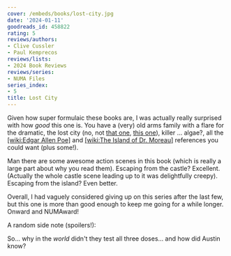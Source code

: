 ```yaml
---
cover: /embeds/books/lost-city.jpg
date: '2024-01-11'
goodreads_id: 458822
rating: 5
reviews/authors:
- Clive Cussler
- Paul Kemprecos
reviews/lists:
- 2024 Book Reviews
reviews/series:
- NUMA Files
series_index:
- 5
title: Lost City
---
```

Given how super formulaic these books are, I was actually really surprised with how *good* this one is. You have a (very) old arms family with a flare for the dramatic, the lost city (no, not [that one](https://en.wikipedia.org/wiki/Atlantis), [this one](https://en.wikipedia.org/wiki/Lost_City_Hydrothermal_Field)), killer ... algae?, all the [[wiki:Edgar Allen Poe]]() and [[wiki:The Island of Dr. Moreau]]() references you could want (plus some!). 

Man there are some awesome action scenes in this book (which is really a large part about why you read them). Escaping from the castle? Excellent. (Actually the whole castle scene leading up to it was delightfully creepy). Escaping from the island? Even better. 

Overall, I had vaguely considered giving up on this series after the last few, but this one is more than good enough to keep me going for a while longer. Onward and NUMAward!

<!--more-->

A random side note (spoilers!):
 
So... why in the *world* didn't they test all three doses... and how did Austin know?